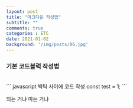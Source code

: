 ```yaml
---
layout: post
title: "마크다운 작성법"
subtitle: ""
comments: true
categories : ETC
date: 2021-01-02
background: '/img/posts/06.jpg'
---
```


### 기본 코드블럭 작성법
<br>
``` javascript
    백틱 사이에 코드 작성
    const test = 1;
```
<br>

되는 거냐 마는 거냐